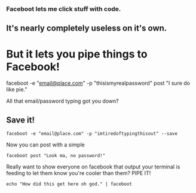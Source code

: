 ### Faceboot lets me click stuff with code.
## It's nearly completely useless on it's own.
# But it lets you pipe things to Facebook!

   faceboot -e "email@place.com" -p "thisismyrealpassword" post "I sure
do like pie."


All that email/password typing got you down?
## Save it!

    faceboot -e "email@place.com" -p "imtiredoftypingthisout" --save
 
Now you can post with a simple

    faceboot post "Look ma, no password!"

Really want to show everyone on facebook that output your terminal is
feeding to let them know you're cooler than them? PIPE IT!

    echo "How did this get here oh god." | faceboot

